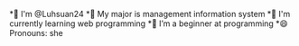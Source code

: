 
<!--
**Luhsuan24/Luhsuan24** is a ✨ _special_ ✨ repository because its `README.md` (this file) appears on your GitHub profile.

Here are some ideas to get you started:

- 👯 I’m looking to collaborate on ...
- 💬 Ask me about ...
- 📫 How to reach me: ...
- ⚡ Fun fact: ...

-->

*👋 I'm @Luhsuan24
*🔭 My major is management information system
*🌱 I'm currently learning web programming
*🤔 I’m a beginner at programming
*😄 Pronouns: she

